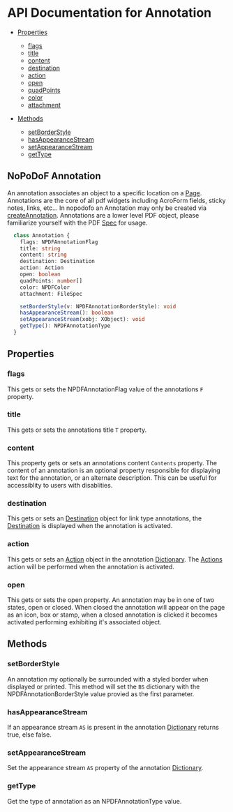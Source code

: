 # API Documentation for Annotation

* [Properties](#properties)
  * [flags](#flags)
  * [title](#title)
  * [content](#content)
  * [destination](#destination)
  * [action](#action)
  * [open](#open)
  * [quadPoints](#quadPoints)
  * [color](#color)
  * [attachment](#attachment)

* [Methods](#methods)
  * [setBorderStyle](#setBorderStyle)
  * [hasAppearanceStream](#hasAppearanceStream)
  * [setAppearanceStream](#setAppearanceStream)
  * [getType](#getType)

## NoPoDoF Annotation
An annotation associates an object to a specific location on a [Page](./page).
Annotations are the core of all pdf widgets including AcroForm fields, sticky notes, links, etc...
In nopodofo an Annotation may only be created via [createAnnotation](./page.md#createannotation).
Annotations are a lower level PDF object, please familiarize yourself with the PDF [Spec](https://www.adobe.com/content/dam/acom/en/devnet/pdf/pdfs/PDF32000_2008.pdf) for usage.

```typescript
  class Annotation {
    flags: NPDFAnnotationFlag
    title: string
    content: string
    destination: Destination
    action: Action
    open: boolean
    quadPoints: number[]
    color: NPDFColor
    attachment: FileSpec

    setBorderStyle(v: NPDFAnnotationBorderStyle): void
    hasAppearanceStream(): boolean
    setAppearanceStream(xobj: XObject): void
    getType(): NPDFAnnotationType
  }
```

## Properties

### flags
This gets or sets the NPDFAnnotationFlag value of the annotations `F` property.

### title
This gets or sets the annotations title `T` property.

### content
This property gets or sets an annotations content `Contents` property. The content of an annotation is an optional
property responsible for displaying text for the annotation, or an alternate description. This can be useful for accessiblity
to users with disablities.

### destination
This gets or sets an [Destination](./destination.md) object for link type annotations, the [Destination](./destination.md) is displayed when
the annotation is activated.

### action
This gets or sets an [Action](./action.md) object in the annotation [Dictionary](./dictionary.md). The [Actions](./action.md) action will
be performed when the annotation is activated.

### open
This gets or sets the open property. An annotation may be in one of two states, open or closed. When closed the annotation will appear on the page as an icon,
box or stamp, when a closed annotation is clicked it becomes activated performing exhibiting it's associated object.

## Methods

### setBorderStyle
An annotation my optionally be surrounded with a styled border when displayed or printed. This method will set the `BS` dictionary with the
NPDFAnnotationBorderStyle value provied as the first parameter.

### hasAppearanceStream
If an appearance stream `AS` is present in the annotation [Dictionary](./dictionary.md) returns true, else false.

### setAppearanceStream
Set the appearance stream `AS` property of the annotation [Dictionary](./dictionary.md).

### getType
Get the type of annotation as an NPDFAnnotationType value.